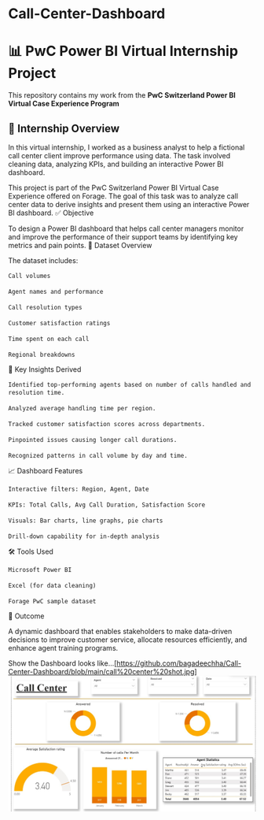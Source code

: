 # Call-Center-Dashboard
# 📊 PwC Power BI Virtual Internship Project

This repository contains my work from the **PwC Switzerland Power BI Virtual Case Experience Program** 

## 💼 Internship Overview

In this virtual internship, I worked as a business analyst to help a fictional call center client improve performance using data. The task involved cleaning data, analyzing KPIs, and building an interactive Power BI dashboard.


This project is part of the PwC Switzerland Power BI Virtual Case Experience offered on Forage. The goal of this task was to analyze call center data to derive insights and present them using an interactive Power BI dashboard.
✅ Objective

To design a Power BI dashboard that helps call center managers monitor and improve the performance of their support teams by identifying key metrics and pain points.
📂 Dataset Overview

The dataset includes:

    Call volumes

    Agent names and performance

    Call resolution types

    Customer satisfaction ratings

    Time spent on each call

    Regional breakdowns

📌 Key Insights Derived

    Identified top-performing agents based on number of calls handled and resolution time.

    Analyzed average handling time per region.

    Tracked customer satisfaction scores across departments.

    Pinpointed issues causing longer call durations.
    
    Recognized patterns in call volume by day and time.
    
  📈 Dashboard Features

    Interactive filters: Region, Agent, Date

    KPIs: Total Calls, Avg Call Duration, Satisfaction Score

    Visuals: Bar charts, line graphs, pie charts

    Drill-down capability for in-depth analysis

🛠 Tools Used

    Microsoft Power BI

    Excel (for data cleaning)

    Forage PwC sample dataset

📌 Outcome

A dynamic dashboard that enables stakeholders to make data-driven decisions to improve customer service, allocate resources efficiently, and enhance agent training programs.

Show the Dashboard looks like...[https://github.com/bagadeechha/Call-Center-Dashboard/blob/main/call%20center%20shot.jpg]
![Dashboard Screenshot](https://github.com/bagadeechha/Call-Center-Dashboard/blob/main/call%20center%20shot.jpg)


